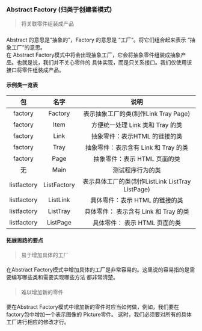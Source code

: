 ### Abstract Factory (归类于创建者模式)
> 将关联零件组装成产品
###
 Abstract 的意思是“抽象的”，Factory 的意思是 “工厂”。将它们组合起来表示 “抽象工厂”的意思。<br/>
 在 Abstract Factory模式中将会出现抽象工厂，它会将抽象零件组装成抽象产品。也就是说，我们并不关心零件的
 具体实现，而是只关系接口。我们仅使用该接口将零件组装成产品。<br/>

#### 示例类一览表
| 包 | 名字 | 说明 |
|:---:|:---:|:--:|
|factory | Factory | 表示抽象工厂的类(制作Link Tray Page)  |
|factory |Item |方便统一处理 Link 类和 Tray 的类|
|factory |Link |抽象零件：表示HTML 的链接的类|
|factory |Tray| 抽象零件：表示含有 Link 和 Tray 的类|
|factory |Page| 抽象零件：表示 HTML 页面的类 |
|无 |Main |测试程序行为的类 |
|listfactory |ListFactory | 表示具体工厂的类(制作ListLink ListTray ListPage)|
|listfactory |ListLink|具体零件：表示 HTML 的链接的类 |
|listfactory |ListTray |具体零件： 表示含有 Link 和 Tray 的类|
|listfactory |ListPage| 具体零件： 表示 HTML 页面的类|

#### 拓展思路的要点

> 易于增加具体的工厂
####
 在Abstract Factory模式中增加具体的工厂是非常容易的。这里说的容易指的是需要编写哪些类和需要实现哪些方法
都非常清楚。
####
> 难以增加新的零件
####
要在Abstract Factory模式中增加新的零件时应当如何做，例如，我们要在factory包中增加一个表示图像的
Picture零件。 这时，我们必须要对所有的具体工厂进行相应的修改才行。

